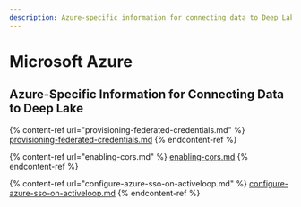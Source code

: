 ```yaml
---
description: Azure-specific information for connecting data to Deep Lake
---
```


# Microsoft Azure

## Azure-Specific Information for Connecting Data to Deep Lake

{% content-ref url="provisioning-federated-credentials.md" %}
[provisioning-federated-credentials.md](provisioning-federated-credentials.md)
{% endcontent-ref %}

{% content-ref url="enabling-cors.md" %}
[enabling-cors.md](enabling-cors.md)
{% endcontent-ref %}

{% content-ref url="configure-azure-sso-on-activeloop.md" %}
[configure-azure-sso-on-activeloop.md](configure-azure-sso-on-activeloop.md)
{% endcontent-ref %}
